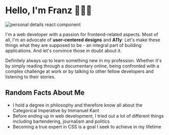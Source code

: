 
# Hello, I'm Franz 👨🏼‍💻

![personal details react component](https://user-images.githubusercontent.com/78586991/228518310-828f984f-7be4-46f5-b76a-19fa25adb80e.svg)

I'm a web developer with a passion for frontend-related aspects. Most of all, I'm an advocate of **user-centered designs** and **A11y**: Let's make these things what they are supposed to be - an integral part of building applications. And let's convince those in doubt about it.

Definitely always up to learn something new in my profession. Whether it's by simply reading through a documentary online, being confronted with a complex challenge at work or by talking to other fellow developers and listening to their stories.  

## Random Facts About Me

- I hold a degree in philosophy and therefore know all about the Categorical Imperative by Immanuel Kant
- Before ending up in web development, I tried out a lot of different things including bartendering, journalism and politics
- Becoming a true expert in CSS is a goal I seek to achieve in my lifetime 
